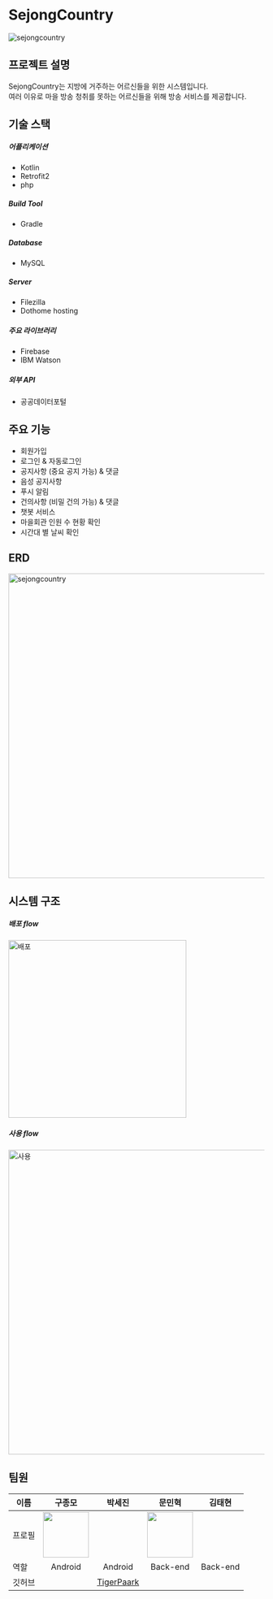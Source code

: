 # SejongCountry

![sejongcountry](https://github.com/MoonMinHyuk1/sejongcountry/assets/102985637/d82cfc56-c931-4587-9d55-a2765c504895)

## 프로젝트 설명

SejongCountry는 지방에 거주하는 어르신들을 위한 시스템입니다.<br>
여러 이유로 마을 방송 청취를 못하는 어르신들을 위해 방송 서비스를 제공합니다.

## 기술 스택

##### 어플리케이션
- Kotlin
- Retrofit2
- php

##### Build Tool
- Gradle

##### Database
- MySQL

##### Server
- Filezilla
- Dothome hosting

##### 주요 라이브러리
- Firebase
- IBM Watson

##### 외부 API
- 공공데이터포털

## 주요 기능

- 회원가입
- 로그인 & 자동로그인
- 공지사항 (중요 공지 가능) & 댓글
- 음성 공지사항
- 푸시 알림
- 건의사항 (비밀 건의 가능) & 댓글
- 챗봇 서비스
- 마을회관 인원 수 현황 확인
- 시간대 별 날씨 확인

## ERD

<img width="600" alt="sejongcountry" src="https://github.com/MoonMinHyuk1/sejongcountry/assets/102985637/5693ad98-a453-4de4-96f5-1e97984ec70b">

## 시스템 구조

##### 배포 flow

<img width="350" alt="배포" src="https://github.com/MoonMinHyuk1/sejongcountry/assets/102985637/50ec0006-2d7f-4b05-a446-ceff1e2b6e9d">

##### 사용 flow

<img width="600" alt="사용" src="https://github.com/MoonMinHyuk1/sejongcountry/assets/102985637/efec00e3-20c2-4fc4-9e4d-7e64c6f5c1e9">

## 팀원

|이름|구종모|박세진|문민혁|김태현|
|---|:---:|:---:|:---:|:---:|
|프로필|<img width="90px" height="90px" src="https://avatars.githubusercontent.com/u/102985015?v=4" />||<img width="90px" height="90px" src="https://avatars.githubusercontent.com/u/102985637?v=4" />||
|역할|Android|Android|Back-end|Back-end|
|깃허브||[TigerPaark](https://github.com/TigerPaark)|||
